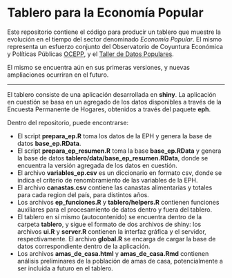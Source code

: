 # Tablero para la Economía Popular

Este repositorio contiene el código para producir un tablero que muestre la evolución en el tiempo del sector denominado _Economía Popular_. El mismo representa un esfuerzo conjunto del Observatorio de Coyuntura Económica y Políticas Públicas [OCEPP](https://www.ocepp.com/), y el [Taller de Datos Populares](https://sites.google.com/view/tallerdedatospopulares).

El mismo se encuentra aún en sus primeras versiones, y nuevas ampliaciones ocurriran en el futuro.

----------------------------------------------------


El tablero consiste de una aplicación desarrollada en **shiny**. La aplicación en cuestión se basa en un agregado de los datos disponibles a través de la Encuesta Permanente de Hogares, obtenidos a través del paquete **eph**.

Dentro del repositorio, puede encontrarse:

- El script **prepara_ep.R** toma los datos de la EPH y genera la base de datos **base_ep.RData**.
- El script **prepara_ep_resumen.R** toma la base **base_ep.RData** y genera la base de datos **tablero/data/base_ep_resumen.RData**, donde se encuentra la versión agregada de los datos en cuestión.
- El archivo **variables_ep.csv** es un diccionario en formato csv, donde se indica el criterio de renombramiento de las variables de la EPH.
- El archivo **canastas.csv** contiene las canastas alimentarias y totales para cada region del país, para distintos años.
- Los archivos **ep_funciones.R** y **tablero/helpers.R** contienen funciones auxiliares para el procesamiento de datos dentro y fuera del tablero.
- El tablero en sí mismo (autocontenido) se encuentra dentro de la carpeta **tablero**, y sigue el formato de dos archivos de shiny: los archivos **ui.R** y **server.R** contienen la interfaz gráfica y el servidor, respectivamente. El archivo **global.R** se encarga de cargar la base de datos correspondiente dentro de la aplicación.
- Los archivos **amas_de_casa.html** y **amas_de_casa.Rmd** contienen análisis preliminares de la población de amas de casa, potencialmente a ser incluida a futuro en el tablero.
